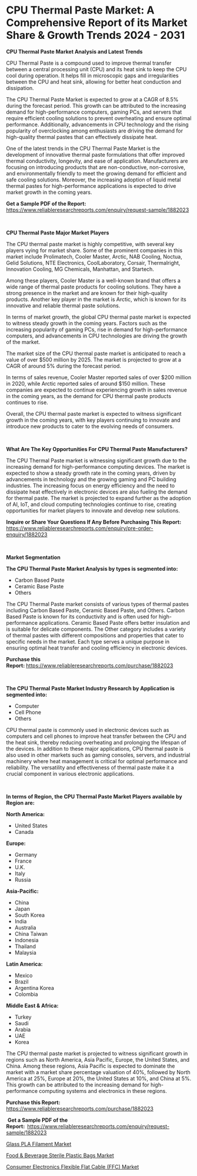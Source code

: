 <p><h1>CPU Thermal Paste Market: A Comprehensive Report of its Market Share & Growth Trends 2024 - 2031</h1></p><p><strong>CPU Thermal Paste Market Analysis and Latest Trends</strong></p>
<p><p>CPU Thermal Paste is a compound used to improve thermal transfer between a central processing unit (CPU) and its heat sink to keep the CPU cool during operation. It helps fill in microscopic gaps and irregularities between the CPU and heat sink, allowing for better heat conduction and dissipation.</p><p>The CPU Thermal Paste Market is expected to grow at a CAGR of 8.5% during the forecast period. This growth can be attributed to the increasing demand for high-performance computers, gaming PCs, and servers that require efficient cooling solutions to prevent overheating and ensure optimal performance. Additionally, advancements in CPU technology and the rising popularity of overclocking among enthusiasts are driving the demand for high-quality thermal pastes that can effectively dissipate heat.</p><p>One of the latest trends in the CPU Thermal Paste Market is the development of innovative thermal paste formulations that offer improved thermal conductivity, longevity, and ease of application. Manufacturers are focusing on introducing products that are non-conductive, non-corrosive, and environmentally friendly to meet the growing demand for efficient and safe cooling solutions. Moreover, the increasing adoption of liquid metal thermal pastes for high-performance applications is expected to drive market growth in the coming years.</p></p>
<p><strong>Get a Sample PDF of the Report:&nbsp;</strong> <a href="https://www.reliableresearchreports.com/enquiry/request-sample/1882023">https://www.reliableresearchreports.com/enquiry/request-sample/1882023</a></p>
<p>&nbsp;</p>
<p><strong>CPU Thermal Paste Major Market Players</strong></p>
<p><p>The CPU thermal paste market is highly competitive, with several key players vying for market share. Some of the prominent companies in this market include Prolimatech, Cooler Master, Arctic, NAB Cooling, Noctua, Gelid Solutions, NTE Electronics, CoolLaboratory, Corsair, Thermalright, Innovation Cooling, MG Chemicals, Manhattan, and Startech.</p><p>Among these players, Cooler Master is a well-known brand that offers a wide range of thermal paste products for cooling solutions. They have a strong presence in the market and are known for their high-quality products. Another key player in the market is Arctic, which is known for its innovative and reliable thermal paste solutions.</p><p>In terms of market growth, the global CPU thermal paste market is expected to witness steady growth in the coming years. Factors such as the increasing popularity of gaming PCs, rise in demand for high-performance computers, and advancements in CPU technologies are driving the growth of the market.</p><p>The market size of the CPU thermal paste market is anticipated to reach a value of over $500 million by 2025. The market is projected to grow at a CAGR of around 5% during the forecast period.</p><p>In terms of sales revenue, Cooler Master reported sales of over $200 million in 2020, while Arctic reported sales of around $150 million. These companies are expected to continue experiencing growth in sales revenue in the coming years, as the demand for CPU thermal paste products continues to rise.</p><p>Overall, the CPU thermal paste market is expected to witness significant growth in the coming years, with key players continuing to innovate and introduce new products to cater to the evolving needs of consumers.</p></p>
<p>&nbsp;</p>
<p><strong>What Are The Key Opportunities For CPU Thermal Paste Manufacturers?</strong></p>
<p><p>The CPU Thermal Paste market is witnessing significant growth due to the increasing demand for high-performance computing devices. The market is expected to show a steady growth rate in the coming years, driven by advancements in technology and the growing gaming and PC building industries. The increasing focus on energy efficiency and the need to dissipate heat effectively in electronic devices are also fueling the demand for thermal paste. The market is projected to expand further as the adoption of AI, IoT, and cloud computing technologies continue to rise, creating opportunities for market players to innovate and develop new solutions.</p></p>
<p><strong>Inquire or Share Your Questions If Any Before Purchasing This Report:</strong> <a href="https://www.reliableresearchreports.com/enquiry/pre-order-enquiry/1882023">https://www.reliableresearchreports.com/enquiry/pre-order-enquiry/1882023</a></p>
<p>&nbsp;</p>
<p><strong>Market Segmentation</strong></p>
<p><strong>The CPU Thermal Paste Market Analysis by types is segmented into:</strong></p>
<p><ul><li>Carbon Based Paste</li><li>Ceramic Base Paste</li><li>Others</li></ul></p>
<p><p>The CPU Thermal Paste market consists of various types of thermal pastes including Carbon Based Paste, Ceramic Based Paste, and Others. Carbon Based Paste is known for its conductivity and is often used for high-performance applications. Ceramic Based Paste offers better insulation and is suitable for delicate components. The Other category includes a variety of thermal pastes with different compositions and properties that cater to specific needs in the market. Each type serves a unique purpose in ensuring optimal heat transfer and cooling efficiency in electronic devices.</p></p>
<p><strong>Purchase this Report:&nbsp;</strong><a href="https://www.reliableresearchreports.com/purchase/1882023">https://www.reliableresearchreports.com/purchase/1882023</a></p>
<p>&nbsp;</p>
<p><strong>The CPU Thermal Paste Market Industry Research by Application is segmented into:</strong></p>
<p><ul><li>Computer</li><li>Cell Phone</li><li>Others</li></ul></p>
<p><p>CPU thermal paste is commonly used in electronic devices such as computers and cell phones to improve heat transfer between the CPU and the heat sink, thereby reducing overheating and prolonging the lifespan of the devices. In addition to these major applications, CPU thermal paste is also used in other markets such as gaming consoles, servers, and industrial machinery where heat management is critical for optimal performance and reliability. The versatility and effectiveness of thermal paste make it a crucial component in various electronic applications.</p></p>
<p>&nbsp;</p>
<p><strong>In terms of Region, the CPU Thermal Paste Market Players available by Region are:</strong></p>
<p>
    <p> <strong> North America: </strong>
        <ul>
            <li>United States</li>
            <li>Canada</li>
        </ul>
        </p> 
    <p> <strong> Europe: </strong>
        <ul>
            <li>Germany</li>
            <li>France</li>
            <li>U.K.</li>
            <li>Italy</li>
            <li>Russia</li>
        </ul>
        </p> 
    <p> <strong> Asia-Pacific: </strong>
        <ul>
            <li>China</li>
            <li>Japan</li>
            <li>South Korea</li>
            <li>India</li>
            <li>Australia</li>
            <li>China Taiwan</li>
            <li>Indonesia</li>
            <li>Thailand</li>
            <li>Malaysia</li>
        </ul>
        </p> 
    <p> <strong> Latin America: </strong>
        <ul>
            <li>Mexico</li>
            <li>Brazil</li>
            <li>Argentina Korea</li>
            <li>Colombia</li>
        </ul>
        </p> 
    <p> <strong> Middle East & Africa: </strong>
        <ul>
            <li>Turkey</li>
            <li>Saudi</li>
            <li>Arabia</li>
            <li>UAE</li>
            <li>Korea</li>
        </ul>
    </p>
    </p>
<p><p>The CPU thermal paste market is projected to witness significant growth in regions such as North America, Asia Pacific, Europe, the United States, and China. Among these regions, Asia Pacific is expected to dominate the market with a market share percentage valuation of 40%, followed by North America at 25%, Europe at 20%, the United States at 10%, and China at 5%. This growth can be attributed to the increasing demand for high-performance computing systems and electronics in these regions.</p></p>
<p><strong>Purchase this Report: </strong><a href="https://www.reliableresearchreports.com/purchase/1882023">https://www.reliableresearchreports.com/purchase/1882023</a></p>
<p>&nbsp;<strong>Get a Sample PDF of the Report:&nbsp;&nbsp;</strong><a href="https://www.reliableresearchreports.com/enquiry/request-sample/1882023">https://www.reliableresearchreports.com/enquiry/request-sample/1882023</a></p>
<p><strong></strong></p>
<p><p><a href="https://github.com/lataunyatinikmelvin59ilbd0dv/Market-Research-Report-List-1/blob/main/glass-pla-filament-market.md">Glass PLA Filament Market</a></p><p><a href="https://cute-banjo-8ca.notion.site/Insights-into-Food-Beverage-Sterile-Plastic-Bags-Market-Size-Analysing-Market-Share-Trends-and--5de0ec32abdd45989607a882c58a7bd1">Food & Beverage Sterile Plastic Bags Market</a></p><p><a href="https://unruly-ladybug-44b.notion.site/Consumer-Electronics-Flexible-Flat-Cable-FFC-Market-Insights-Market-Players-and-Forecast-Till-203-57546f3e6a504aaa8eca6332e6a0cac1">Consumer Electronics Flexible Flat Cable (FFC) Market</a></p></p>